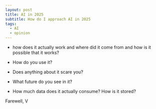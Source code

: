 ```yaml
---
layout: post
title: AI in 2025
subtitle: How do I approach AI in 2025
tags:
  - AI
  - opinion
---
```

- how does it actually work and where did it come from and how is it possible that it works?

- How do you use it?

- Does anything about it scare you?

- What future do you see in it?

- How much data does it actually consume? How is it stored?

Farewell, V
